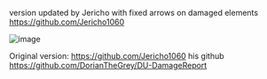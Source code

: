 version updated by Jericho with fixed arrows on damaged elements
https://github.com/Jericho1060 



![image](https://user-images.githubusercontent.com/93654396/142718337-0241c62e-adbf-4e72-94d3-504229bcfc96.png)

Original version: https://github.com/Jericho1060 his github
https://github.com/DorianTheGrey/DU-DamageReport 
